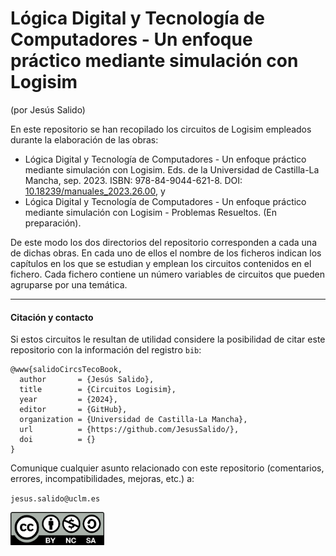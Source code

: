 # Lógica Digital y Tecnología de Computadores - Un enfoque práctico mediante simulación con Logisim
(por Jesús Salido)

En este repositorio se han recopilado los circuitos de Logisim empleados durante la elaboración de las obras:
- Lógica Digital y Tecnología de Computadores - Un enfoque práctico mediante simulación con Logisim. Eds. de la Universidad de Castilla-La Mancha, sep. 2023. ISBN: 978-84-9044-621-8. DOI: [10.18239/manuales\_2023.26.00](https://doi.org/10.18239/manuales_2023.26.00), y
- Lógica Digital y Tecnología de Computadores - Un enfoque práctico mediante simulación con Logisim - Problemas Resueltos. (En preparación).

De este modo los dos directorios del repositorio corresponden a cada una de dichas obras. En cada uno de ellos el nombre de los ficheros indican los capítulos en los que se estudian y emplean los circuitos contenidos en el fichero. Cada fichero contiene un número variables de circuitos que pueden agruparse por una temática.

-----
#### Citación y contacto

Si estos circuitos le resultan de utilidad considere la posibilidad de citar este repositorio con la información del registro `bib`:

```
@www{salidoCircsTecoBook,
  author       = {Jesús Salido},
  title        = {Circuitos Logisim},
  year         = {2024},
  editor       = {GitHub},
  organization = {Universidad de Castilla-La Mancha},
  url          = {https://github.com/JesusSalido/},
  doi          = {}
}
```

Comunique cualquier asunto relacionado con este repositorio (comentarios, errores, incompatibilidades, mejoras, etc.) a:

`jesus.salido@uclm.es`

<img src="./by-nc-sa.png" width="150">

